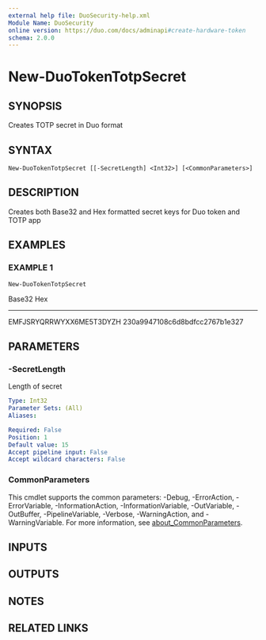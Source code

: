 ```yaml
---
external help file: DuoSecurity-help.xml
Module Name: DuoSecurity
online version: https://duo.com/docs/adminapi#create-hardware-token
schema: 2.0.0
---
```


# New-DuoTokenTotpSecret

## SYNOPSIS
Creates TOTP secret in Duo format

## SYNTAX

```
New-DuoTokenTotpSecret [[-SecretLength] <Int32>] [<CommonParameters>]
```

## DESCRIPTION
Creates both Base32 and Hex formatted secret keys for Duo token and TOTP app

## EXAMPLES

### EXAMPLE 1
```
New-DuoTokenTotpSecret
```

Base32                   Hex
------                   ---
EMFJSRYQRRWYXX6ME5T3DYZH 230a9947108c6d8bdfcc2767b1e327

## PARAMETERS

### -SecretLength
Length of secret

```yaml
Type: Int32
Parameter Sets: (All)
Aliases:

Required: False
Position: 1
Default value: 15
Accept pipeline input: False
Accept wildcard characters: False
```

### CommonParameters
This cmdlet supports the common parameters: -Debug, -ErrorAction, -ErrorVariable, -InformationAction, -InformationVariable, -OutVariable, -OutBuffer, -PipelineVariable, -Verbose, -WarningAction, and -WarningVariable. For more information, see [about_CommonParameters](http://go.microsoft.com/fwlink/?LinkID=113216).

## INPUTS

## OUTPUTS

## NOTES

## RELATED LINKS
